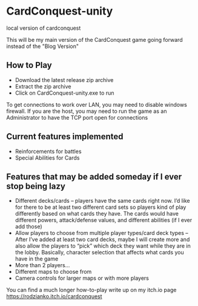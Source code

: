 # CardConquest-unity
local version of cardconquest

This will be my main version of the CardConquest game going forward instead of the "Blog Version"

## How to Play
* Download the latest release zip archive
* Extract the zip archive
* Click on CardConquest-unity.exe to run

To get connections to work over LAN, you may need to disable windows firewall. If you are the host, you may need to run the game as an Administrator to have the TCP port open for connections

## Current features implemented
* Reinforcements for battles
* Special Abilities for Cards

## Features that may be added someday if I ever stop being lazy
* Different decks/cards – players have the same cards right now. I’d like for there to be at least two different card sets so players kind of play differently based on what cards they have. The cards would have different powers, attack/defense values, and different abilities (if I ever add those)
* Allow players to choose from multiple player types/card deck types – After I’ve added at least two card decks, maybe I will create more and also allow the players to “pick” which deck they want while they are in the lobby. Basically, character selection that affects what cards you have in the game
* More than 2 players…
* Different maps to choose from
* Camera controls for larger maps or with more players

You can find a much longer how-to-play write up on my itch.io page https://rodzianko.itch.io/cardconquest
